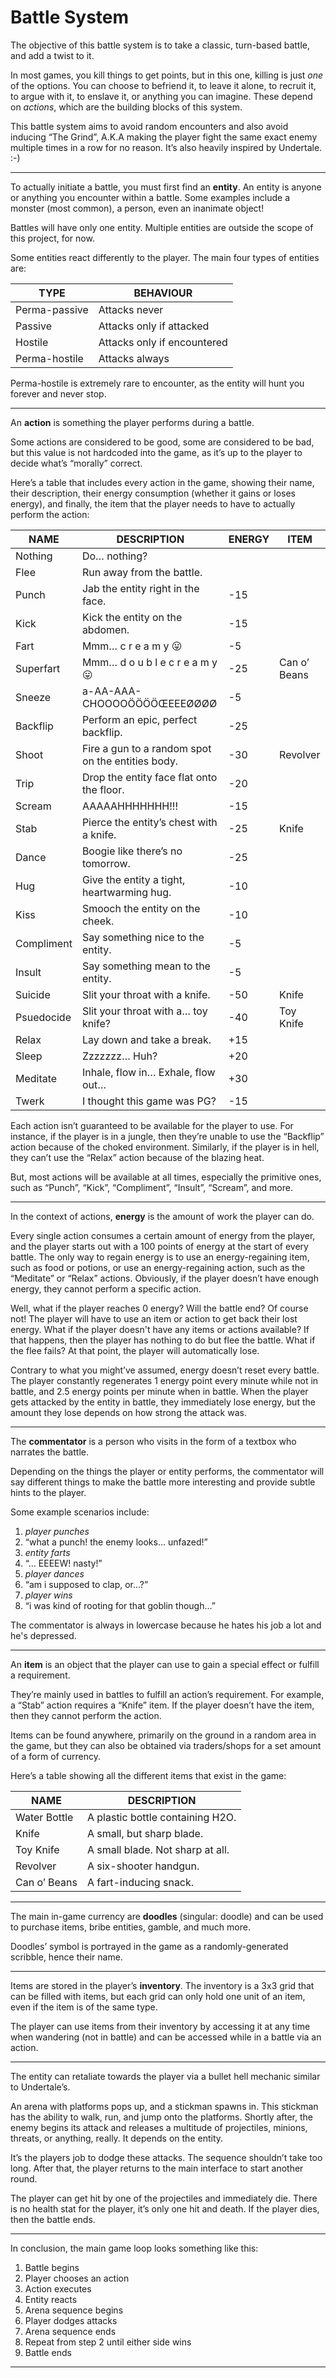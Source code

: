 # Battle System
The objective of this battle system is to take a classic, turn-based battle, and add a twist to it.

In most games, you kill things to get points, but in this one, killing is just *one* of the options. You can choose to befriend it, to leave it alone, to recruit it, to argue with it, to enslave it, or anything you can imagine. These depend on *actions*, which are the building blocks of this system.

This battle system aims to avoid random encounters and also avoid inducing “The Grind”, A.K.A making the player fight the same exact enemy multiple times in a row for no reason. It’s also heavily inspired by Undertale. :-)

---

To actually initiate a battle, you must first find an **entity**. An entity is anyone or anything you encounter within a battle. Some examples include a monster (most common), a person, even an inanimate object!

Battles will have only one entity. Multiple entities are outside the scope of this project, for now.

Some entities react differently to the player. The main four types of entities are:

| **TYPE** | **BEHAVIOUR** |
| --- | --- |
| Perma-passive | Attacks never |
| Passive | Attacks only if attacked |
| Hostile | Attacks only if encountered |
| Perma-hostile | Attacks always |

Perma-hostile is extremely rare to encounter, as the entity will hunt you forever and never stop.

---

An **action** is something the player performs during a battle.

Some actions are considered to be good, some are considered to be bad, but this value is not hardcoded into the game, as it’s up to the player to decide what’s “morally” correct.

Here’s a table that includes every action in the game, showing their name, their description, their energy consumption (whether it gains or loses energy), and finally, the item that the player needs to have to actually perform the action:

| **NAME** | **DESCRIPTION** | **ENERGY** | **ITEM** |
| --- | --- | --- | --- |
| Nothing | Do… nothing? |  |  |
| Flee | Run away from the battle. |  |  |
| Punch | Jab the entity right in the face. | -15 |  |
| Kick | Kick the entity on the abdomen. | -15 |  |
| Fart | Mmm…  c r e a m y  😛 | -5 |  |
| Superfart | Mmm…  d o u b l e   c r e a m y  😛 | -25 | Can o’ Beans |
| Sneeze | a-AA-AAA-CHOOOOÖÖÖÖŒEEEØØØØ | -5 |  |
| Backflip | Perform an epic, perfect backflip. | -25 |  |
| Shoot | Fire a gun to a random spot on the entities body. | -30 | Revolver |
| Trip | Drop the entity face flat onto the floor. | -20 |  |
| Scream | AAAAAHHHHHHH!!! | -15 |  |
| Stab | Pierce the entity’s chest with a knife. | -25 | Knife |
| Dance | Boogie like there’s no tomorrow.  | -25 |  |
| Hug | Give the entity a tight, heartwarming hug. | -10 |  |
| Kiss | Smooch the entity on the cheek. | -10 |  |
| Compliment | Say something nice to the entity. | -5 |  |
| Insult | Say something mean to the entity. | -5 |  |
| Suicide | Slit your throat with a knife. | -50 | Knife |
| Psuedocide | Slit your throat with a… toy knife? | -40 | Toy Knife |
| Relax | Lay down and take a break. | +15 |  |
| Sleep | Zzzzzzz… Huh? | +20 |  |
| Meditate | Inhale, flow in… Exhale, flow out… | +30 |  |
| Twerk | I thought this game was PG? | -15 |  |

Each action isn’t guaranteed to be available for the player to use. For instance, if the player is in a jungle, then they’re unable to use the “Backflip” action because of the choked environment. Similarly, if the player is in hell, they can’t use the “Relax” action because of the blazing heat.

But, most actions will be available at all times, especially the primitive ones, such as “Punch”, “Kick”, “Compliment”, “Insult”, “Scream”, and more.

---

In the context of actions, **energy** is the amount of work the player can do.

Every single action consumes a certain amount of energy from the player, and the player starts out with a 100 points of energy at the start of every battle. The only way to regain energy is to use an energy-regaining item, such as food or potions, or use an energy-regaining action, such as the “Meditate” or “Relax” actions. Obviously, if the player doesn’t have enough energy, they cannot perform a specific action.

Well, what if the player reaches 0 energy? Will the battle end? Of course not! The player will have to use an item or action to get back their lost energy. What if the player doesn't have any items or actions available? If that happens, then the player has nothing to do but flee the battle. What if the flee fails? At that point, the player will automatically lose.

Contrary to what you might’ve assumed, energy doesn’t reset every battle. The player constantly regenerates 1 energy point every minute while not in battle, and 2.5 energy points per minute when in battle. When the player gets attacked by the entity in battle, they immediately lose energy, but the amount they lose depends on how strong the attack was.

---

The **commentator** is a person who visits in the form of a textbox who narrates the battle.

Depending on the things the player or entity performs, the commentator will say different things to make the battle more interesting and provide subtle hints to the player.

Some example scenarios include:

1. *player punches*
2. “what a punch! the enemy looks… unfazed!”
3. *entity farts*
4. “… EEEEW! nasty!”
5. *player dances*
6. “am i supposed to clap, or…?”
7. *player wins*
8. “i was kind of rooting for that goblin though…”

The commentator is always in lowercase because he hates his job a lot and he's depressed.

---

An **item** is an object that the player can use to gain a special effect or fulfill a requirement.

They’re mainly used in battles to fulfill an action’s requirement. For example, a “Stab” action requires a “Knife” item. If the player doesn’t have the item, then they cannot perform the action.

Items can be found anywhere, primarily on the ground in a random area in the game, but they can also be obtained via traders/shops for a set amount of a form of currency.

Here’s a table showing all the different items that exist in the game:

| **NAME** | **DESCRIPTION** |
| --- | --- |
| Water Bottle | A plastic bottle containing H2O. |
| Knife | A small, but sharp blade. |
| Toy Knife | A small blade. Not sharp at all. |
| Revolver | A six-shooter handgun. |
| Can o’ Beans | A fart-inducing snack. |

---

The main in-game currency are **doodles** (singular: doodle) and can be used to purchase items, bribe entities, gamble, and much more.

Doodles’ symbol is portrayed in the game as a randomly-generated scribble, hence their name.

---

Items are stored in the player’s **inventory**. The inventory is a 3x3 grid that can be filled with items, but each grid can only hold one unit of an item, even if the item is of the same type.

The player can use items from their inventory by accessing it at any time when wandering (not in battle) and can be accessed while in a battle via an action.

---

The entity can retaliate towards the player via a bullet hell mechanic similar to Undertale’s.

An arena with platforms pops up, and a stickman spawns in. This stickman has the ability to walk, run, and jump onto the platforms. Shortly after, the enemy begins its attack and releases a multitude of projectiles, minions, threats, or anything, really. It depends on the entity.

It’s the players job to dodge these attacks. The sequence shouldn’t take too long. After that, the player returns to the main interface to start another round.

The player can get hit by one of the projectiles and immediately die. There is no health stat for the player, it’s only one hit and death. If the player dies, then the battle ends.

---

In conclusion, the main game loop looks something like this:

1. Battle begins
2. Player chooses an action
3. Action executes
4. Entity reacts
5. Arena sequence begins
6. Player dodges attacks
7. Arena sequence ends
8. Repeat from step 2 until either side wins
9. Battle ends

---
